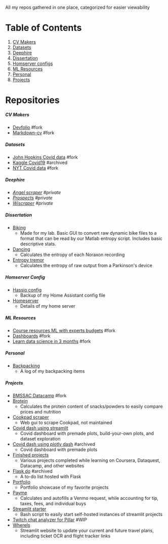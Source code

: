 All my repos gathered in one place, categorized for easier viewability
  
# Table of Contents

1. [CV Makers](#cv-makers)
8. [Datasets](#datasets)
2. [Deephire](#deephire)
3. [Dissertation](#dissertation)
4. [Homserver configs](#homeserver-config)
5. [ML Resources](#ml-resources)
6. [Personal](#personal)
7. [Projects](#projects)

# Repositories

##### CV Makers
* [Devfolio](https://github.com/pomkos/devfolio) #fork
* [Markdown-cv](https://github.com/pomkos/markdown-cv) #fork

##### Datasets
* [John Hopkins Covid data](https://github.com/pomkos/john-hopkins-covid-data) #fork
* [Kaggle Covid19](https://github.com/pomkos/covid19) #archived
* [NYT Covid data](https://github.com/pomkos/nyt-covid-data) #fork

##### Deephire
* [_Angel scraper_](https://github.com/pomkos/angel) _#private_
* [_Prospects_](https://github.com/pomkos/prospects) _#private_
* [_Wiscraper_](https://github.com/pomkos/wiscraper) _#private_

##### Dissertation
* [Biking](https://github.com/pomkos/biking)
  * Made for my lab. Basic GUI to convert raw dynamic bike files to a format that can be read by our Matlab entropy script. Includes basic descriptive stats.
* [Dancing](https://github.com/pomkos/dancing)
  * Calculates the entropy of each Noraxon recording
* [Entropy tremor](https://github.com/pomkos/entropy_tremor)
  * Calculates the entropy of raw output from a Parkinson's device

##### Homserver Config
* [Hassio config](https://github.com/pomkos/hassio_config)
  * Backup of my Home Assistant config file
* [Homeserver](https://github.com/pomkos/homeserver)
  * Details of my home server

##### ML Resources
* [Course resources ML with experts budgets](https://github.com/pomkos/course-resources-ml-with-experts-budgets) #fork
* [Dashboards](https://github.com/pomkos/dashboards) #fork
* [Learn data science in 3 months](https://github.com/pomkos/Learn_Data_Science_in_3_Months) #fork 

##### Personal
* [Backpacking](https://github.com/pomkos/backpacking)
  * A log of my backpacking items

##### Projects
* [BMSSAC Datacamp](https://github.com/pomkos/BMSSAC_Datacamp) #fork
* [Brotein](https://github.com/pomkos/brotein)
  * Calculates the protein content of snacks/powders to easily compare prices and nutrition
* [Cookpad scraper](https://github.com/pomkos/cookpad_scrape)
  * Web gui to scrape Cookpad, not maintained
* [Covid dash using streamlit](https://github.com/pomkos/covid_dash)
  * Covid dashboard with premade plots, build-your-own plots, and dataset exploration
* [Covid dash using plotly dash](https://github.com/pomkos/covid_w_plotlydash) #archived
  * Covid dashboard with premade plots
* [Finished projects](https://github.com/pomkos/Finished-Projects)
  * Various projects completed while learning on Coursera, Dataquest, Datacamp, and other websites
* [Flask do](https://github.com/pomkos/flask_do) #archived
  * A to-do list hosted with Flask
* [Portfolio](https://github.com/pomkos/portfolio)
  * Portfolio showcase of my favorite projects
* [Payme](https://github.com/pomkos/payme)
  * Calculates and autofills a Venmo request, while accounting for tip, taxes, fees, and individual buys
* [Streamlit starter](https://github.com/pomkos/streamlit_starter)
  * Bash script to easily start self-hosted instances of streamlit projects
* [Twitch chat analyzer for Pillar](https://github.com/pomkos/twitch_chat_analysis) #WIP
* [WhereIs](https://github.com/pomkos/whereis)
  * Streamlit website to update your current and future travel plans, including ticket OCR and flight tracker links

